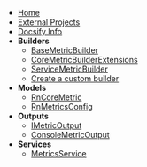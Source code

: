- [Home](./)
- [External Projects](./external-projects.md)
- [Docsify Info](./docsify.md)
- **Builders**
  - [BaseMetricBuilder](./builders/BaseMetricBuilder.md)
  - [CoreMetricBuilderExtensions](./builders/CoreMetricBuilderExtensions.md)
  - [ServiceMetricBuilder](./builders/ServiceMetricBuilder.md)
  - [Create a custom builder](./builders/CustomBuilder.md)
- **Models**
  - [RnCoreMetric](./models/RnCoreMetric.md)
  - [RnMetricsConfig](./models/RnMetricsConfig.md)
- **Outputs**
  - [IMetricOutput](./outputs/IMetricOutput.md)
  - [ConsoleMetricOutput](./outputs/ConsoleMetricOutput.md)
- **Services**
  - [MetricsService](./services/MetricsService.md)
